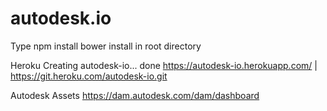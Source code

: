 # autodesk.io

Type
npm install
bower install
in root directory

Heroku
Creating autodesk-io... done
https://autodesk-io.herokuapp.com/ | https://git.heroku.com/autodesk-io.git

Autodesk Assets
https://dam.autodesk.com/dam/dashboard